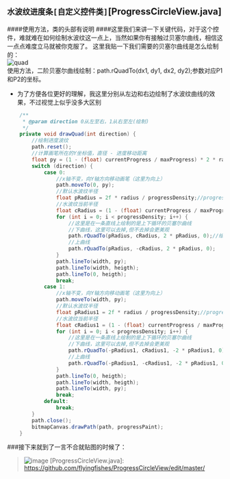 ## `水波纹进度条[自定义控件类]`[ProgressCircleView.java]
####使用方法，类的头部有说明
####这里我们来讲一下关键代码，对于这个控件，难就难在如何绘制水波纹这一点上，当然如果你有接触过贝塞尔曲线，相信这一点点难度立马就被你克服了。
这里我贴一下我们需要的贝塞尔曲线是怎么绘制的：<br>
![quad](http://mmbiz.qpic.cn/mmbiz_gif/FoiciaVBBCfia5rMBozTalqKT1lsnIyfCg3V8KiaqickvgicB1Bz7I3rxVQzCq3zoNOaYR5kPFicWS2FH1B4LkwO5WC0w/0?wx_fmt=gif&tp=webp&wxfrom=5&wx_lazy=1)<br>
使用方法，二阶贝塞尔曲线绘制：path.rQuadTo(dx1, dy1, dx2, dy2);参数对应P1和P2的坐标。
* 为了方便各位更好的理解，我这里分别从左边和右边绘制了水波纹曲线的效果，不过视觉上似乎没多大区别
```java
    /**
     * @param direction 0从左至右，1从右至左(绘制)
     */
    private void drawQuad(int direction) {
        //绘制进度波纹
        path.reset();
        //计算画笔所在的Y坐标值，直径 - 进度移动距离
        float py = (1 - (float) currentProgress / maxProgress) * 2 * radius;
        switch (direction) {
            case 0:
                //x轴不变，向Y轴方向移动画笔（这里为向上）
                path.moveTo(0, py);
                //默认水波纹半径
                float pRadius = 2f * radius / progressDensity;//progressDensity为水波纹的密度
                //水波纹当前半径
                float cRadius = (1 - (float) currentProgress / maxProgress) * pRadius;
                for (int i = 0; i < progressDensity; i++) {
                    //这里是在一条直线上绘制的是上下循环的贝塞尔曲线
                    //下曲线，这里可以去掉,但不去掉会更美观
                    path.rQuadTo(pRadius, cRadius, 2 * pRadius, 0);//绘制贝塞尔曲线，每次绘制相对上一条的位置开始
                    //上曲线
                    path.rQuadTo(pRadius, -cRadius, 2 * pRadius, 0);
                }
                path.lineTo(width, py);
                path.lineTo(width, heigth);
                path.lineTo(0, heigth);
                break;
            case 1:
                //x轴不变，向Y轴方向移动画笔（这里为向上）
                path.moveTo(width, py);
                //默认水波纹半径
                float pRadius1 = 2f * radius / progressDensity;//progressDensity为水波纹的密度
                //水波纹当前半径
                float cRadius1 = (1 - (float) currentProgress / maxProgress) * pRadius1;
                for (int i = 0; i < progressDensity; i++) {
                    //这里是在一条直线上绘制的是上下循环的贝塞尔曲线
                    //下曲线，这里可以去掉,但不去掉会更美观
                    path.rQuadTo(-pRadius1, cRadius1, -2 * pRadius1, 0);//绘制贝塞尔曲线，每次绘制相对上一条的位置开始
                    //上曲线
                    path.rQuadTo(-pRadius1, -cRadius1, -2 * pRadius1, 0);
                }
                path.lineTo(0, heigth);
                path.lineTo(width, heigth);
                path.lineTo(width, py);
                break;
            default:
                break;
        }
        path.close();
        bitmapCanvas.drawPath(path, progressPaint);
    }
```
###接下来就到了一言不合就贴图的时候了：
> ![image](http://img.blog.csdn.net/20161007141851251)
[ProgressCircleView.java]: https://github.com/flyingfishes/ProgressCircleView/edit/master/



